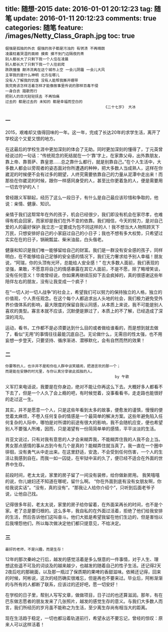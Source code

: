 title: 随想-2015
date: 2016-01-01 20:12:23
tag: 随笔
update: 2016-01-11 20:12:23
comments: true
categories: 随笔
feature: /images/Netty_Class_Graph.jpg
toc: true
---

~~~~
倔强是孤独的外衣 倔强的孩子都是污浊的 有锈渍 不再晴朗
凌晨枕着哭湿的面颊 摸索 摸不到门边隔夜的茶 
别人都长大了只剩下我一个人住在凌晨 
别人都长大了只剩下我一个人往前爬 
跌跌撞撞 颠沛流离在这个城市上空 一会儿阴霾 一会儿大风 
主宰我的是什么神明 北方在哪儿 
没有人了解我的饥饿 没有人能帮我撕开绷带 
我究竟该怎样活着怎样才能像故事里传说的那样百毒不侵 
一身白衣 踏歌而行 
把别人的目光轻轻抚去 不再怕痛 
过去的 都是过去的 未知的 都是幸福而空白的
											《二十七岁》 大冰
~~~~


### 一

2015，艰难却又值得回味的一年。这一年，完成了长达20年的求学生活，离开了学校这个又爱又恨的地方。

在这最后的学校生涯中更加深刻的体会了无助。同时更加深刻的懂得了，丁元英曾经说过的一句话：“传统观念的死结就在一个‘靠’字上，在家靠父母，出外靠朋友，靠上帝、靠菩萨、靠皇恩……总之靠什么都行，就是别靠自己。”在个人生活中，大多数人都会以旁观者的姿态面对你所遭遇的种种，把大多数人当成熟人，这样在你崴泥的时候便不会有过多的期望，人终究需要依靠自己的力量从泥潭中走出来！而那些在你崴泥的时候，跟你一样感同身受的人，甚至比你更着急的人，便是需要用一切去守护的人！

曾经跟义军聊起，经历了这么一段日子，有什么是自己最应该珍惜和争取的，他说：亲情、健康、知识。

亲情于我们这帮常年在外的孩子，机会已经很少，我们即没有机会在家尽孝，也难得有机会回家，而家却是我们在外不变的依靠。我们相信，今天的努力，是对自己爱的人的最好保护.我立志一定要成为包不同这样的人！我不想当大人物照顾天下万民，只想安排好自己的小家庭过自己的小日子；我也不想有多大权势，只希望过实实在在的日子，锅碗瓢盆、柴米油盐，白头偕老。

健康和知识是我们唯一能够留给自己的财富。我们是一群没有安全感的孩子，同样明白，在不能够给自己足够的安全感的情况下，我们无力奢求给予别人幸福！朋友说，“阿瑞，你的头顶有光环，总能给人安全感！” 在大多数人面前，我们表现的坚强，果敢，不愿意将自己的情感暴露在其它人面前，不是不愿，除了略增笑谈，没有任何意义！华南曾经说，你如果再继续压抑下去会疯掉的，真的很感谢这些年陪伴左右的朋友，没有让我变成一个疯子！

在“一切人对一切人战争”的社会上，希望我们可以努力的保持独立的人格，独立的价值观，个人责任观念。在这个每个人都追求出人头地的社会，我们极力避免受外界价值体系的影响，最大限度的保留自我认同感，从本质上来说，我不可能是别人喜欢的类型。寡言本就不应该，沉默便是罪过了，本质上的不了解，已经造成了深深的鸿沟。

运动，看书，工作都不是必须要达到什么目的或者做给谁看的，而是想到就去做了，看似“无用”的事情往往最能沉底自己。无论做什么，无需目的性太强，也不用妄想一步登天，只要坚持、循序渐进、潜移默化，会有自然而然的效果！

### 二

~~~~
你要等的人，也许并不是和你在人群中谈笑嬉闹，把酒言欢的那一个；
而是能在安静的时光里，与你认真分享彼此孤独的人。
		            							 by 午歌
~~~~

义军打来电话说，我要是在你身边，绝对不能让你再这么下去。大概好多人都看不下去了，但是一个人久了会上瘾的吧，有时候觉着，没事看看书，走走路也能很好的走过这一生。

其实，并不是愿意一个人，只是这些年看到太多的故事，便愈发的谨慎，慢慢的便觉着太麻烦，不卷入任何复杂的情感是一个最简单的解决方案。这些年避免陷入任何复杂的人际中，哪怕是对所谓的前途有很大的影响，我不会随机应变，便也希望别人不要强人所难，因而，只是渴望有一份简简单单的感情，平平淡淡的生活。

肖亚文说过，只有对我有意思的人才会来糊弄我，不能糊弄住我的人我不会上当。男女那点感情的事从古到今有几个是真的？能糊弄住就当真了。我一直在一个圈中徘徊，没有勇气从中走出来。在这里舒适，安逸，不会受到任何伤害，一个人的生活让我感到自在。而我一如一囚徒，在牢狱中呆的久了，便已经不适合在外面的世界中生存。

前段时间，老太太说，家里的房子留了一间没有装修，给你做新房用。
我笑嘻嘻的说，你儿媳妇还不知道在哪呢，留什么啊。
“你在外面到底有没有女朋友啊，你给我说实话”。“没有，真的没有”。“那我让人给你介绍个”，只听到后面老爷子说，让他自己找。

记得很多年前，老太太说，家里的房子给你留着，在外面呆再长的时间，也不是个家。老了总是要归根的。这么多年，我自私的在外面过活着，拒绝了他们给我安排的生活，然后告诉他们这叫奋斗。他们大抵是希望我留在他们生边的，但是害怕以后我埋怨他们，所以每次做决定他们都只提意见，不给决定。


### 三

~~~~
最好的老师，不是兴趣，而是生存！
~~~~

12年的那次秦岭之行后，越发的感觉活着是多么惬意的一件事情，对于人生、理想这些遥不可及的词谈及的越来越少，也越发的随着自己的性子生活。还记得2天2夜后吃的那碗面，以及那一瓶过了保质期的果啤的香甜滋味。依稀还记得，回来的时候，阿彬说，这次的经历确实很难忘，但是再也不要来过。毕业后，阿彬渐渐的与所有的人都断了联系，应该过的还好吧，愿一切安好！

在学校的日子里，帮别人写写文章，做做项目，日子过的也还算滋润。那年，有在巴东做志愿者的朋友发来了几张照片，越发的感觉生存的意义。与我们大多数人而言，我们所经历的岁月虽不能称之为生活，至少离生存尚有相当大的距离。

现在生活趋于稳定，一切也都沿着轨道前行，希望永远不要忘记，曾经的惊叹：原来人可以这样活着！






